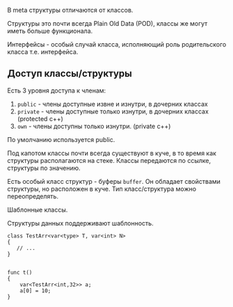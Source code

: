 В meta структуры отличаются от классов.

Структуры это почти всегда Plain Old Data (POD), классы же могут иметь больше функционала.

Интерфейсы - особый случай класса, исполняющий роль родительского класса т.е. интерфейса.

## Доступ классы/структуры

Есть 3 уровня доступа к членам:

1. `public` - члены доступные извне и изнутри, в дочерних классах
2. `private` - члены доступные только изнутри, в дочерних классах (protected c++)
3. `own` - члены доступны только изнутри. (private c++)

По умолчанию используется public.

Под капотом классы почти всегда существуют в куче, в то время как структуры располагаются на стеке. Классы передаются по ссылке, структуры по значению.

Есть особый класс структур - буферы `buffer`. Он обладает свойствами структуры, но расположен в куче. Тип класс/структура можно переопределять.

Шаблонные классы.

Структуры данных поддерживают шаблонность.

```
class TestArr<var<type> T, var<int> N>
{
   // ...
}


func t()
{
    var<TestArr<int,32>> a;
    a[0] = 10;
}
```